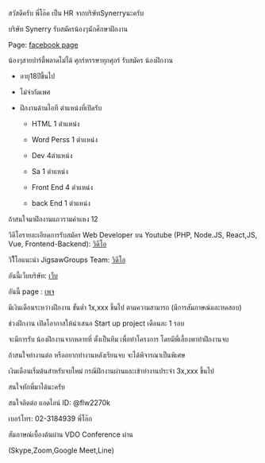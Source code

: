 สวัสดีครับ พี่โอ๊ค เป็น HR จากบริษัทSynerryนะครับ

บริษัท Synerry รับสมัครน้องๆนักศึกษาฝึกงาน

Page: [facebook page](https://www.facebook.com/jigsawgroups)

น้องๆสายปาร์ตี้พลาดไม่ได้ ศุกร์หรรษาทุกศุกร์ รับสมัคร น้องฝึกงาน

- อายุ18ปีขึ้นไป

- ไม่จำกัดเพศ

- ฝึกงานด้านไอที ตำแหน่งที่เปิดรับ

    - HTML 1 ตำแหน่ง

    - Word Perss 1 ตำแหน่ง

    - Dev 4ตำแหน่ง

    - Sa 1 ตำแหน่ง

    - Front End 4 ตำแหน่ง

    - back End 1 ตำแหน่ง

ถ้าสนใจมาฝึกงานแถวรามคำแหง 12

วิดีโอรายละเอียดการรับสมัคร Web Developer บน Youtube (PHP, Node.JS, React,JS, Vue, Frontend-Backend): [วิดีโอ](https://www.youtube.com/watch?v=N8zX2GU6QeQ)

วิโีโอแนะนำ JigsawGroups Team: [วิดีโอ](https://www.youtube.com/watch?v=h3Vq9LjJ2tk)

อันนี้เว็บบริษัท: [เว็บ](www.jigsawgroups.com)

อันนี้ page : [เพจ](https://www.facebook.com/jigsawgroups)

มีเงินเดือนระหว่างฝึกงาน ขั้นต่ำ 1x,xxx ขึ้นไป ตามความสามารถ (มีการสัมภาษณ์และทดสอบ)

ช่วงฝึกงาน เปิดโอากาสให้นำเสนอ Start up project เดือนละ 1 รอบ

จะมีการรับ น้องฝึกงานจากหลายที่ ตั้งเป็นทีม เพื่อทำโครงการ โดยมีพี่เลี้ยงพาทำฝึกงานจบ

ถ้าสนใจทำงานต่อ หรืออยากทำงานหลังเรียนจบ จะได้พิจารณาเป็นพิเศษ

เงินเดือนเริ่มต้นสำหรับจบใหม่ กรณีฝึกงานผ่านและเข้าทำงานประจำ 3x,xxx ขึ้นไป

สนใจทักพี่มาได้นะครับ

สนใจติดต่อ แอดไลน์ ID: @flw2270k

เบอร์โทร: 02-3184939 พี่โอ๊ก

สัมภาษณ์เบื้องต้นผ่าน VDO Conference ผ่าน

(Skype,Zoom,Google Meet,Line)
